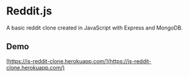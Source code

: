 # Reddit.js
A basic reddit clone created in JavaScript with Express and MongoDB.

## Demo
[https://js-reddit-clone.herokuapp.com/](https://js-reddit-clone.herokuapp.com/)
